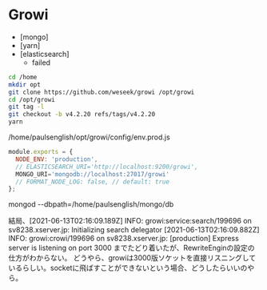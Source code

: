 # Growi

- [mongo]
- [yarn]
- [elasticsearch]
	- failed

```sh
cd /home
mkdir opt
git clone https://github.com/weseek/growi /opt/growi
cd /opt/growi
git tag -l
git checkout -b v4.2.20 refs/tags/v4.2.20
yarn
```


/home/paulsenglish/opt/growi/config/env.prod.js
```js
module.exports = {
  NODE_ENV: 'production',
  // ELASTICSEARCH_URI='http://localhost:9200/growi',
  MONGO_URI='mongodb://localhost:27017/growi'
  // FORMAT_NODE_LOG: false, // default: true
};

```


mongod --dbpath=/home/paulsenglish/mongo/db



結局、[2021-06-13T02:16:09.189Z]  INFO: growi:service:search/199696 on sv8238.xserver.jp: Initializing search delegator
[2021-06-13T02:16:09.882Z]  INFO: growi:crowi/199696 on sv8238.xserver.jp: [production] Express server is listening on port 3000
までたどり着いたが、RewriteEnginの設定の仕方がわからない。
どうやら、growiは3000版ソケットを直接リスニングしているらしい。socketに飛ばすことができないという場合、どうしたらいいのやら。
